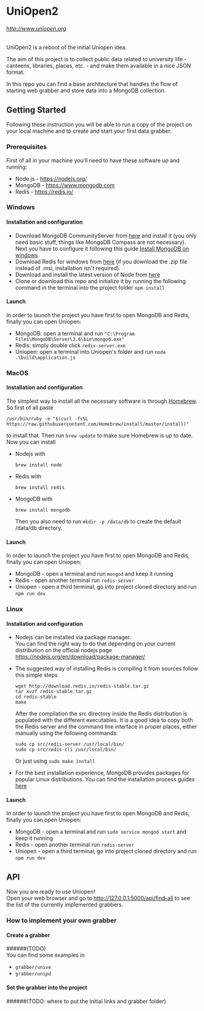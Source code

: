 UniOpen2
=======
###### http://www.uniopen.org

UniOpen2 is a reboot of the initial Uniopen idea.


The aim of this project is to collect public data related to university life - canteens, libraries, places, etc. - and make them available in a nice JSON format.

In this repo you can find a base architecture that handles the flow of starting web grabber and store data into a MongoDB collection.

## Getting Started

Following these instruction you will be able to run a copy of the project on your local machine and to create and start your first data grabber.

### Prerequisites

First of all in your machine you'll need to have these software up and running:
* Node.js - https://nodejs.org/
* MongoDB - https://www.mongodb.com
* Redis   - https://redis.io/


### Windows

#### Installation and configuration
* Download MongoDB CommunityServer from <a href="https://www.mongodb.com/download-center?jmp=tutorials&_ga=2.113936131.522114138.1515703783-502495108.1515280989#atlas">here<a> and install it (you only need basic stuff, things like MongoDB Compass are not necessary). Next you have to configure it following this guide <a href="https://docs.mongodb.com/tutorials/install-mongodb-on-windows/">Install MongoDB on windows<a>
* Download Redis for windows from <a href="github.com/MicrosoftArchive/redis">here<a> (if you download the .zip file instead of .msi, installation isn't required).
* Download and install the latest version of Node from <a href="https://nodejs.org/">here<a>
* Clone or download this repo and initialize it by running the following command in the terminal into the project folder ```npm install```

#### Launch
In order to launch the project you have first to open MongoDB and Redis, finally you can open Uniopen:
* MongoDB: open a terminal and run ```"C:\Program Files\MongoDB\Server\3.6\bin\mongod.exe"```
* Redis: simply double click ```redis-server.exe```
* Uniopen: open a terminal into Uniopen's folder and run ```node .\build\application.js```

### MacOS

#### Installation and configuration
The simplest way to install all the necessary software is through [Homebrew](https://brew.sh/index_it.html). So first of all paste
```
/usr/bin/ruby -e "$(curl -fsSL https://raw.githubusercontent.com/Homebrew/install/master/install)"
```
to install that. Then run ```brew update``` to make sure Homebrew is up to date.
Now you can install
* Nodejs with
  ```
  brew install node
  ```
* Redis with
  ```
  brew install redis
  ```

* MongoDB with
  ```
  brew install mongodb
  ```
  Then you also need to run ```mkdir -p /data/db``` to create the default /data/db directory.

#### Launch
In order to launch the project you have first to open MongoDB and Redis, finally you can open Uniopen:
* MongoDB - open a terminal and run ```mongod``` and keep it running
* Redis - open another terminal run ```redis-server```
* Uniopen - open a third terminal, go into project cloned directory and run ```npm run dev```

### Linux

#### Installation and configuration

* Nodejs can be installed via package manager.<br>
  You can find the right way to do that depending on your current distribution on the official nodejs page https://nodejs.org/en/download/package-manager/

* The suggested way of installing Redis is compiling it from sources follow this simple steps
  ```
  wget http://download.redis.io/redis-stable.tar.gz
  tar xvzf redis-stable.tar.gz
  cd redis-stable
  make
  ```
  After the compilation the src directory inside the Redis distribution is populated with the different executables. It is a good idea to copy both the Redis server and the command line interface in proper places, either manually using the following commands:
  ```
  sudo cp src/redis-server /usr/local/bin/
  sudo cp src/redis-cli /usr/local/bin/
  ```
  Or just using `sudo make install`

* For the best installation experience, MongoDB provides packages for popular Linux distributions. You can find the installation process guides [here](https://docs.mongodb.com/manual/administration/install-on-linux/)

#### Launch
In order to launch the project you have first to open MongoDB and Redis, finally you can open Uniopen:
* MongoDB - open a terminal and run ```sudo service mongod start``` and keep it running
* Redis - open another terminal run ```redis-server```
* Uniopen - open a third terminal, go into project cloned directory and run ```npm run dev```

## API
Now you are ready to use Uniopen!<br>
Open your web browser and go to http://127.0.0.1:5000/api/find-all to see the list of the currently implemented grabbers.

### How to implement your own grabber

#### Create a grabber
######(TODO)<br>
You can find some examples in
  * ```grabber/unive```
  * ```grabber/unipd```

#### Set the grabber into the project
######(TODO: where to put the initial links and grabber folder)
